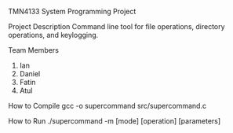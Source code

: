 TMN4133 System Programming Project

Project Description
Command line tool for file operations, directory operations, and keylogging.

Team Members
1. Ian
2. Daniel
3. Fatin
4. Atul

How to Compile
gcc -o supercommand src/supercommand.c

How to Run
./supercommand -m [mode] [operation] [parameters]
